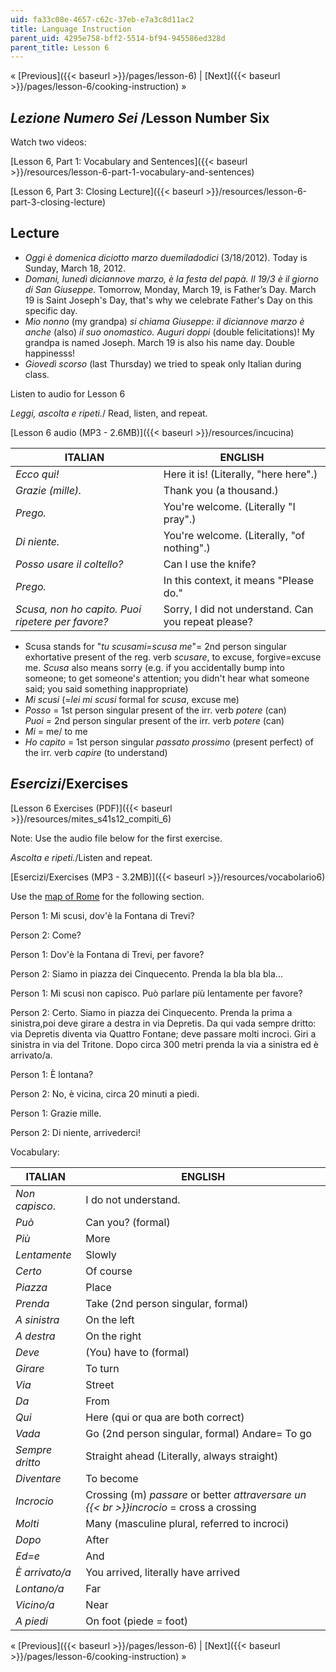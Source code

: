 ```yaml
---
uid: fa33c08e-4657-c62c-37eb-e7a3c8d11ac2
title: Language Instruction
parent_uid: 4295e758-bff2-5514-bf94-945586ed328d
parent_title: Lesson 6
---
```


« [Previous]({{< baseurl >}}/pages/lesson-6) | [Next]({{< baseurl >}}/pages/lesson-6/cooking-instruction) »

_Lezione Numero Sei_ /Lesson Number Six
---------------------------------------

Watch two videos:

[Lesson 6, Part 1: Vocabulary and Sentences]({{< baseurl >}}/resources/lesson-6-part-1-vocabulary-and-sentences)

[Lesson 6, Part 3: Closing Lecture]({{< baseurl >}}/resources/lesson-6-part-3-closing-lecture)

Lecture
-------

*   _Oggi è domenica diciotto marzo duemiladodici_ (3/18/2012). Today is Sunday, March 18, 2012.
*   _Domani, lunedì diciannove marzo, è la festa del papà. Il 19/3 è il giorno di San Giuseppe._ Tomorrow, Monday, March 19, is Father’s Day. March 19 is Saint Joseph's Day, that's why we celebrate Father's Day on this specific day.
*   _Mio nonno_ (my grandpa) _si chiama Giuseppe: il diciannove marzo è anche_ (also) _il suo onomastico. Auguri doppi_ (double felicitations)! My grandpa is named Joseph. March 19 is also his name day. Double happinesss!
*   _Giovedì scorso_ (last Thursday) we tried to speak only Italian during class.

Listen to audio for Lesson 6

_Leggi, ascolta e ripeti._/ Read, listen, and repeat.

[Lesson 6 audio (MP3 - 2.6MB)]({{< baseurl >}}/resources/incucina)

| ITALIAN | ENGLISH |
| --- | --- |
| _Ecco qui!_ | Here it is! (Literally, "here here".) |
| _Grazie (mille)._ | Thank you (a thousand.) |
| _Prego._ | You're welcome. (Literally "I pray".) |
| _Di niente._ | You're welcome. (Literally, "of nothing".) |
| _Posso usare il coltello?_ | Can I use the knife? |
| _Prego._ | In this context, it means "Please do." |
| _Scusa, non ho capito. Puoi ripetere per favore?_ | Sorry, I did not understand. Can you repeat please? 

*   Scusa stands for "_tu scusami=scusa me_"= 2nd person singular exhortative present of the reg. verb _scusare_, to excuse, forgive=excuse me. _Scusa_ also means sorry (e.g. if you accidentally bump into someone; to get someone's attention; you didn't hear what someone said; you said something inappropriate)
*   _Mi scusi_ (=_lei mi scusi_ formal for _scusa_, excuse me)
*   _Posso_ \= 1st person singular present of the irr. verb _potere_ (can)  
    _Puoi_ = 2nd person singular present of the irr. verb _potere_ (can)
*   _Mi_ \= me/ to me
*   _Ho capito_ = 1st person singular _passato prossimo_ (present perfect) of the irr. verb _capire_ (to understand)

_Esercizi_/Exercises
--------------------

[Lesson 6 Exercises (PDF)]({{< baseurl >}}/resources/mites_s41s12_compiti_6)

Note: Use the audio file below for the first exercise.

_Ascolta e ripeti._/Listen and repeat.

[Esercizi/Exercises (MP3 - 3.2MB)]({{< baseurl >}}/resources/vocabolario6)

Use the [map of Rome](http://www.informagiovani-italia.com/mappa_roma_cartina.htm) for the following section.

Person 1: Mi scusi, dov'è la Fontana di Trevi?

Person 2: Come?

Person 1: Dov'è la Fontana di Trevi, per favore?

Person 2: Siamo in piazza dei Cinquecento. Prenda la bla bla bla...

Person 1: Mi scusi non capisco. Può parlare più lentamente per favore?

Person 2: Certo. Siamo in piazza dei Cinquecento. Prenda la prima a sinistra,poi deve girare a destra in via Depretis. Da qui vada sempre dritto: via Depretis diventa via Quattro Fontane; deve passare molti incroci. Giri a sinistra in via del Tritone. Dopo circa 300 metri prenda la via a sinistra ed è arrivato/a.

Person 1: È lontana?

Person 2: No, è vicina, circa 20 minuti a piedi.

Person 1: Grazie mille.

Person 2: Di niente, arrivederci!

Vocabulary:

| ITALIAN | ENGLISH |
| --- | --- |
| _Non capisco_. | I do not understand. |
| _Può_ | Can you? (formal) |
| _Più_ | More |
| _Lentamente_ | Slowly |
| _Certo_ | Of course |
| _Piazza_ | Place |
| _Prenda_ | Take (2nd person singular, formal) |
| _A sinistra_ | On the left |
| _A destra_ | On the right |
| _Deve_ | (You) have to (formal) |
| _Girare_ | To turn |
| _Via_ | Street |
| _Da_ | From |
| _Qui_ | Here (qui or qua are both correct) |
| _Vada_ | Go (2nd person singular, formal) Andare= To go |
| _Sempre dritto_ | Straight ahead (Literally, always straight) |
| _Diventare_ | To become |
| _Incrocio_ | Crossing (m) _passare_ or better _attraversare un  {{< br >}}incrocio_ = cross a crossing |
| _Molti_ | Many (masculine plural, referred to incroci) |
| _Dopo_ | After |
| _Ed=e_ | And |
| _È arrivato/a_ | You arrived, literally have arrived |
| _Lontano/a_ | Far |
| _Vicino/a_ | Near |
| _A piedi_ | On foot (piede = foot) 

« [Previous]({{< baseurl >}}/pages/lesson-6) | [Next]({{< baseurl >}}/pages/lesson-6/cooking-instruction) »